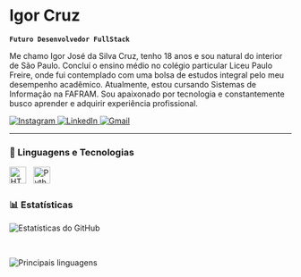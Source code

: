 # Igor Cruz 

**`Futuro Desenvolvedor FullStack`**

Me chamo Igor José da Silva Cruz, tenho 18 anos e sou natural do interior de São Paulo. Concluí o ensino médio no colégio particular Liceu Paulo Freire, onde fui contemplado com uma bolsa de estudos integral pelo meu desempenho acadêmico. Atualmente, estou cursando Sistemas de Informação na FAFRAM. Sou apaixonado por tecnologia e constantemente busco aprender e adquirir experiência profissional. 

<p align="left">
  <a href="https://mail.google.com/mail/u/1/#inbox?compose=GTvVlcSMSqcsrTQjztmRRZkrMSqsxdWVNvxWFsvPHhVMPkQDdDTxZJvfhpvjDrcjwdRTxfLLHhZTg" target="_blank">
    <img 
      alt="Instagram" 
      title="Instagram" 
      src="https://img.shields.io/badge/Instagram-1242K-FF1493?style=for-the-badge&logo=instagram&logoColor=white&labelColor=C71585"
    />
  </a>
  <a href="https://www.linkedin.com/in/igor-cruz-7783a3265/" target="_blank">
    <img 
      alt="LinkedIn" 
      title="LinkedIn" 
      src="https://img.shields.io/badge/LinkedIn-4169E1?style=for-the-badge&logo=linkedin&logoColor=white&labelColor=0e76a8"
    />
  </a>

 <a href="mailto:igorjscruz07@gmail.com" target="_blank">
  <img 
    alt="Gmail" 
    title="Gmail" 
    src="https://img.shields.io/badge/Gmail-D14836?style=for-the-badge&logo=gmail&logoColor=white&labelColor=EA4335"
  />
</a>
</p>


---

### 🤖 Linguagens e Tecnologias

<img 
    align="left" 
    alt="HTML"
    title="HTML" 
    width="30px" 
    style="padding-right: 10px;" 
    src="https://cdn.jsdelivr.net/gh/devicons/devicon@latest/icons/html5/html5-original.svg" 
/>
<img 
    align="left" 
    alt="Python" 
    title="Python"
    width="30px" 
    style="padding-right: 10px;" 
    src="https://cdn.jsdelivr.net/gh/devicons/devicon@latest/icons/python/python-original.svg" 
/>

<br/>
<br/>

### 📊 Estatísticas

 <img 
    alt="Estatísticas do GitHub" 
    src="https://github-readme-stats.vercel.app/api?username=IgorCruz-dev&show_icons=true&theme=tokyonight&include_all_commits=true&locale=pt-br"
  />

<br />

<img 
  alt="Principais linguagens" 
  src="https://github-readme-stats.vercel.app/api/top-langs/?username=IgorCruz-dev&theme=tokyonight&layout=compact&custom_title=Tecnologias&langs_count=6"
/>

